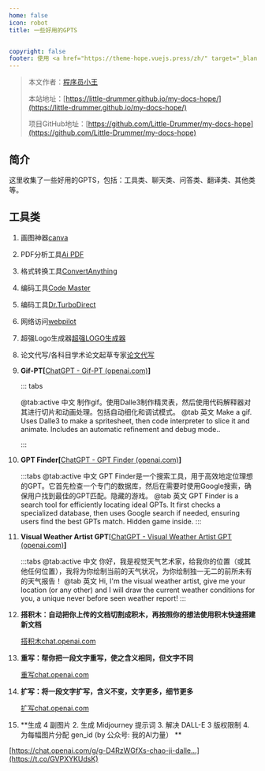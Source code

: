 ```yaml
---
home: false
icon: robot
title: 一些好用的GPTS


copyright: false
footer: 使用 <a href="https://theme-hope.vuejs.press/zh/" target="_blank">VuePress Theme Hope</a> 主题 | MIT 协议, 版权所有 © 2019-present Mr.Hope
---
```


> 本文作者：[程序员小王](https://github.com/Little-Drummer)
>
> 本站地址：[https://little-drummer.github.io/my-docs-hope/](https://little-drummer.github.io/my-docs-hope/)
>
> 项目GitHub地址：[https://github.com/Little-Drummer/my-docs-hope](https://github.com/Little-Drummer/my-docs-hope)
>
>

## 简介

这里收集了一些好用的GPTS，包括：工具类、聊天类、问答类、翻译类、其他类等。

## 工具类

1. 画图神器[canva](https://chat.openai.com/g/g-alKfVrz9K-canva)
2. PDF分析工具[Ai PDF](https://chat.openai.com/g/g-V2KIUZSj0-ai-pdf)
3. 格式转换工具[ConvertAnything](https://chat.openai.com/g/g-kMKw5tFmB-convertanything)
4. 编码工具[Code Master](https://chat.openai.com/g/g-jssiEncS9-code-master)
5. 编码工具[Dr.TurboDirect](https://chat.openai.com/g/g-qXhO7ZEch-dr-turbodirect)
6. 网络访问[webpilot](https://chat.openai.com/g/g-0sINq0fSX-webpilot)
7. 超强Logo生成器[超强LOGO生成器](https://chat.openai.com/g/g-YL87j8C7S-chao-qiang-logosheng-cheng-qi)
8. 论文代写/各科目学术论文起草专家[论文代写](https://chat.openai.com/g/g-do9RGcye7-lun-wen-dai-xie)
9. **Gif-PT[**[ChatGPT - Gif-PT (openai.com)](https://chat.openai.com/g/g-gbjSvXu6i-gif-pt)**]**

   ::: tabs

   @tab:active 中文
   制作gif。使用Dalle3制作精灵表，然后使用代码解释器对其进行切片和动画处理。包括自动细化和调试模式。
   @tab 英文
   Make a gif. Uses Dalle3 to make a spritesheet, then code interpreter to slice it and animate. Includes an automatic
   refinement and debug mode..

   :::

10. **GPT Finder[**[ChatGPT - GPT Finder (openai.com)](https://chat.openai.com/g/g-XE5JkV5gd-gpt-finder)**]**

    :::tabs
    @tab:active 中文
    GPT Finder是一个搜索工具，用于高效地定位理想的GPT。它首先检查一个专门的数据库，然后在需要时使用Google搜索，确保用户找到最佳的GPT匹配。隐藏的游戏。
    @tab 英文
    GPT Finder is a search tool for efficiently locating ideal GPTs. It first checks a specialized database, then uses
    Google search if needed, ensuring users find the best GPTs match. Hidden game inside.
    :::

11. **Visual Weather Artist GPT**[[ChatGPT - Visual Weather Artist GPT (openai.com)](https://chat.openai.com/g/g-twUGxmpHv-visual-weather-artist-gpt)**]**
    
    :::tabs
    @tab:active 中文
    你好，我是视觉天气艺术家，给我你的位置（或其他任何位置），我将为你绘制当前的天气状况，为你绘制独一无二的前所未有的天气报告！
    @tab 英文
    Hi, I'm the visual weather artist, give me your location (or any other) and I will draw the current weather
    conditions for you, a unique never before seen weather report!
    :::

12. **搭积木：自动把你上传的文档切割成积木，再按照你的想法使用积木快速搭建新文档**

    [搭积木chat.openai.com](https://chat.openai.com/g/g-5BVMG2MqQ-da-ji-mu)

13. **重写：帮你把一段文字重写，使之含义相同，但文字不同**

    [重写chat.openai.com](https://chat.openai.com/g/g-XcxF5gzwg-zhong-xie)

14. **扩写：将一段文字扩写，含义不变，文字更多，细节更多**

    [扩写chat.openai.com](https://chat.openai.com/g/g-Xw1z8988b-kuo-xie)

15. **生成 4 副图片 2. 生成 Midjourney 提示词 3. 解决 DALL-E 3 版权限制 4. 为每幅图片分配 gen_id (by 公众号: 我的AI力量）
    **

[https://chat.openai.com/g/g-D4RzWGfXs-chao-ji-dalle…](https://t.co/GVPXYKUdsK)
